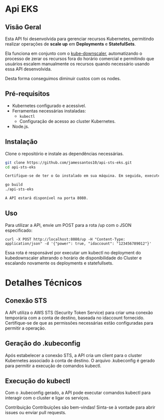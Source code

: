 # Api EKS

## Visão Geral
Esta API foi desenvolvida para gerenciar recursos Kubernetes, permitindo realizar operações de **scale up** em **Deployments** e **StatefulSets**.

Ela funciona em conjunto com o [kube-downscaler](https://codeberg.org/hjacobs/kube-downscaler), automatizando o processo de zerar os recursos fora do horário comercial e permitindo que usuários escalem manualmente os recursos quando necessário usando essa API desenvolvida.

Desta forma conseguimos diminuir custos com os nodes.

## Pré-requisitos
- Kubernetes configurado e acessível.
- Ferramentas necessárias instaladas:
  - `kubectl`
  - Configuração de acesso ao cluster Kubernetes.
- Node.js.

## Instalação
Clone o repositório e instale as dependências necessárias.

```bash
git clone https://github.com/jamessantos10/api-sts-eks.git
cd api-sts-eks

Certifique-se de ter o Go instalado em sua máquina. Em seguida, execute:

go build
./api-sts-eks

A API estará disponível na porta 8080.
```

## Uso

Para utilizar a API, envie um POST para a rota /up com o JSON especificado:

```
curl -X POST http://localhost:8080/up -H "Content-Type: application/json" -d '{"power": true, "idaccount": "123456789012"}'
```

Essa rota é responsável por executar um kubectl no deployment do kubedownscaler alterando o horário de disponibilidade do Cluster e escalando novamente os deployments e statefullsets.

# Detalhes Técnicos

## Conexão STS
A API utiliza o AWS STS (Security Token Service) para criar uma conexão temporária com a conta de destino, baseada no idaccount fornecido. Certifique-se de que as permissões necessárias estão configuradas para permitir a operação.

## Geração do .kubeconfig
Após estabelecer a conexão STS, a API cria um client para o cluster Kubernetes associado à conta de destino. O arquivo .kubeconfig é gerado para permitir a execução de comandos kubectl.

## Execução do kubectl
Com o .kubeconfig gerado, a API pode executar comandos kubectl para interagir com o cluster e ligar os serviços.

Contribuição
Contribuições são bem-vindas! Sinta-se à vontade para abrir issues ou enviar pull requests.
